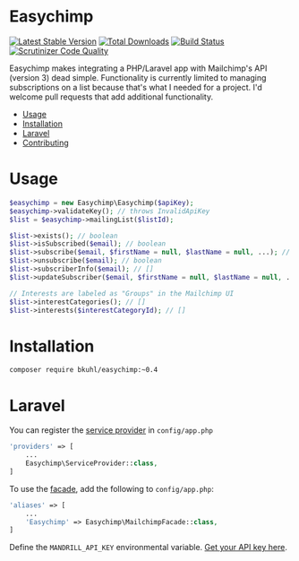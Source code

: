 # Easychimp
[![Latest Stable Version](https://poser.pugx.org/bkuhl/easychimp/v/stable.png)](https://packagist.org/packages/bkuhl/easychimp) [![Total Downloads](https://poser.pugx.org/bkuhl/easychimp/downloads.png)](https://packagist.org/packages/bkuhl/easychimp) [![Build Status](https://travis-ci.org/bkuhl/easychimp.svg?branch=master)](https://travis-ci.org/bkuhl/easychimp) [![Scrutinizer Code Quality](https://scrutinizer-ci.com/g/bkuhl/easychimp/badges/quality-score.png?b=master)](https://scrutinizer-ci.com/g/bkuhl/easychimp/?branch=master)

Easychimp makes integrating a PHP/Laravel app with Mailchimp's API (version 3) dead simple.  Functionality is currently limited to managing subscriptions on a list because that's what I needed for a project.  I'd welcome pull requests that add additional functionality.

* [Usage](#usage)
* [Installation](#installation)
* [Laravel](#laravel)
* [Contributing](https://github.com/bkuhl/easychimp/blob/master/CONTRIBUTING.md)

# Usage

```php
$easychimp = new Easychimp\Easychimp($apiKey);
$easychimp->validateKey(); // throws InvalidApiKey
$list = $easychimp->mailingList($listId);

$list->exists(); // boolean
$list->isSubscribed($email); // boolean
$list->subscribe($email, $firstName = null, $lastName = null, ...); // boolean
$list->unsubscribe($email); // boolean
$list->subscriberInfo($email); // []
$list->updateSubscriber($email, $firstName = null, $lastName = null, ...); // boolean

// Interests are labeled as "Groups" in the Mailchimp UI
$list->interestCategories(); // []
$list->interests($interestCategoryId); // []
```

# Installation

```
composer require bkuhl/easychimp:~0.4
```

# Laravel
You can register the [service provider](http://laravel.com/docs/master/providers) in `config/app.php`

```php
'providers' => [
    ...
    Easychimp\ServiceProvider::class,
]
```

To use the [facade](http://laravel.com/docs/master/facades), add the following to `config/app.php`:

```php
'aliases' => [
    ...
    'Easychimp' => Easychimp\MailchimpFacade::class,
]
```

Define the `MANDRILL_API_KEY` environmental variable.  [Get your API key here](https://us1.admin.mailchimp.com/account/api-key-popup/).
